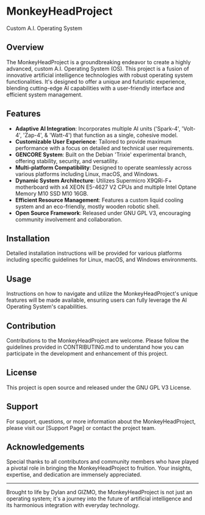 # MonkeyHeadProject
Custom A.I. Operating System

## Overview
The MonkeyHeadProject is a groundbreaking endeavor to create a highly advanced, custom A.I. Operating System (OS). This project is a fusion of innovative artificial intelligence technologies with robust operating system functionalities. It's designed to offer a unique and futuristic experience, blending cutting-edge AI capabilities with a user-friendly interface and efficient system management.

## Features
- **Adaptive AI Integration**: Incorporates multiple AI units ('Spark-4', 'Volt-4', 'Zap-4', & 'Watt-4') that function as a single, cohesive model.
- **Customizable User Experience**: Tailored to provide maximum performance with a focus on detailed and technical user requirements.
- **GENCORE System**: Built on the Debian 'Trixie' experimental branch, offering stability, security, and versatility.
- **Multi-platform Compatibility**: Designed to operate seamlessly across various platforms including Linux, macOS, and Windows.
- **Dynamic System Architecture**: Utilizes Supermicro X9QRi-F+ motherboard with x4 XEON E5-4627 V2 CPUs and multiple Intel Optane Memory M10 SSD M10 16GB.
- **Efficient Resource Management**: Features a custom liquid cooling system and an eco-friendly, mostly wooden robotic shell.
- **Open Source Framework**: Released under GNU GPL V3, encouraging community involvement and collaboration.

## Installation
Detailed installation instructions will be provided for various platforms including specific guidelines for Linux, macOS, and Windows environments.

## Usage
Instructions on how to navigate and utilize the MonkeyHeadProject's unique features will be made available, ensuring users can fully leverage the AI Operating System's capabilities.

## Contribution
Contributions to the MonkeyHeadProject are welcome. Please follow the guidelines provided in CONTRIBUTING.md to understand how you can participate in the development and enhancement of this project.

## License
This project is open source and released under the GNU GPL V3 License.

## Support
For support, questions, or more information about the MonkeyHeadProject, please visit our [Support Page] or contact the project team.

## Acknowledgements
Special thanks to all contributors and community members who have played a pivotal role in bringing the MonkeyHeadProject to fruition. Your insights, expertise, and dedication are immensely appreciated.

---

Brought to life by Dylan and GIZMO, the MonkeyHeadProject is not just an operating system; it's a journey into the future of artificial intelligence and its harmonious integration with everyday technology.

